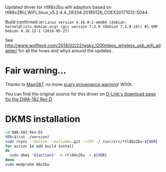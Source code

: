 Updated driver for rtl88x2bu wifi adaptors based on rtl88x2BU_WiFi_linux_v5.2.4.4_26334.20180126_COEX20171012-5044.

Build confirmed on `Linux version 4.16.0-2-amd64 (debian-kernel@lists.debian.org) (gcc version 7.3.0 (Debian 7.3.0-19)) #1 SMP Debian 4.16.12-1 (2018-05-27)`

See http://www.wolfteck.com/2018/02/22/wsky_1200mbps_wireless_usb_wifi_adapter/ for all the hows and whys around the updates.

# Fair warning...

Thanks to [MaxG87](https://github.com/cilynx/rtl88x2BU_WiFi_linux_v5.2.4.4_25643.20171212_COEX20171012-5044/issues/3), no more [scary provenance warning](https://github.com/cilynx/rtl88x2BU_WiFi_linux_v5.2.4.4_25643.20171212_COEX20171012-5044#fair-warning)! W00t.

You can find the original source for this driver on [D-Link's download page for the DWA-182 Rev D](https://support.dlink.com/ProductInfo.aspx?m=DWA-182).

# DKMS installation

```bash
cd DWA-182_Rev-D1
VER=$(cat ./version)
sudo rsync --delete --exclude=.git -rvhP ./ /usr/src/rtl88x2bu-${VER}
for action in add build install
do
  sudo dkms "${action}" -m rtl88x2bu -v ${VER}
done
sudo modprobe 88x2bu
```
